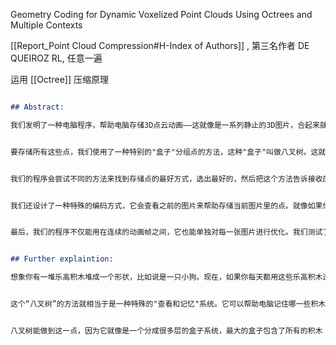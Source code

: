 Geometry Coding for Dynamic Voxelized Point Clouds Using Octrees and Multiple Contexts

 [[Report_Point Cloud Compression#H-Index of Authors]]  , 第三名作者 DE QUEIROZ RL, 任意一遍 

运用 [[Octree]] 压缩原理 

```markdown

## Abstract:

我们发明了一种电脑程序，帮助电脑存储3D点云动画——这就像是一系列静止的3D图片，合起来就像动画一样连续。想象一下，每张图片都是由很多小点组成的，我们的程序就是为了更聪明地存储这些小点。


要存储所有这些点，我们使用了一种特别的"盒子"分组点的方法，这种"盒子"叫做八叉树。这就像一个大箱子里面有更小的箱子，每个小箱子里面还有更小的，以此类推。我们的程序会看这些箱子里点的排列，然后找到一种方法把它们存储得更紧凑，这样就可以节省空间。


我们的程序会尝试不同的方法来找到存储点的最好方式，选出最好的，然后把这个方法告诉接收的部分，也就是解码器，这样它就能重新把这些点放回原来的位置，重现图片。


我们还设计了一种特殊的编码方式，它会查看之前的图片来帮助存储当前图片里的点。就像如果你把前一秒的动作记住了，这一秒你只需要记住和上一秒不同的部分就行了。


最后，我们的程序不仅能用在连续的动画帧之间，它也能单独对每一张图片进行优化。我们测试了我们的程序，发现它在存储这种动态的3D点云方面做得很好，比其他的存储方法都要节省空间。


## Further explaintion:

想象你有一堆乐高积木堆成一个形状，比如说是一只小狗。现在，如果你每天都用这些乐高积木造成一只小狗，而且每天的小狗都只有一点点变化（也就是一些积木位置变了），你是否需要把每一天的小狗全部拆掉再重建呢？不需要，你只需要调整一些位置变了的积木。


这个“八叉树”的方法就相当于是一种特殊的"查看和记忆"系统。它可以帮助电脑记住哪一些积木（也就是点云中的点）前一天是在哪里，然后只记录改变的部分。这样一来，电脑记忆中的小狗每天都只需微调一下，而不是完全重建，这就大大节省了记忆（存储）空间。


八叉树能做到这一点，因为它就像是一个分成很多层的盒子系统，最大的盒子包含了所有的积木（点），然后这个盒子里分出更小的盒子分组存放相关的积木。如果每天只有少数的积木变动了，我们只需要调整那些包含变动积木的小盒子中的信息。电脑就像用这个盒子系统建了一个模型，清楚地了解哪些盒子需要更新，从而有效地减少了需要存储的信息量。


```


